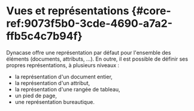 # Vues et représentations {#core-ref:9073f5b0-3cde-4690-a7a2-ffb5c4c7b94f}

Dynacase offre une représentation par défaut pour l'ensemble des éléments
(documents, attributs, …). En outre, il est possible de définir ses propres
représentations, à plusieurs niveaux :

*   la représentation d'un document entier,
*   la représentation d'un attribut,
*   la représentation d'une rangée de tableau,
*   un pied de page,
*   une représentation bureautique.
